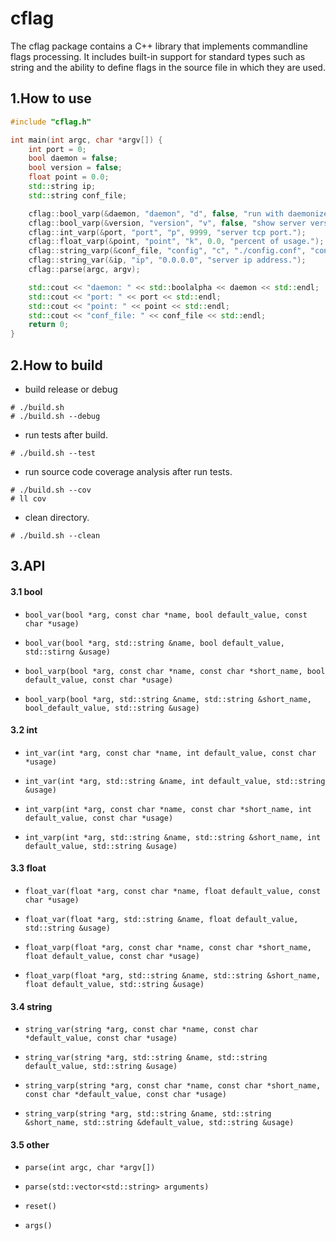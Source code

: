 # cflag
The cflag package contains a C++ library that implements commandline flags processing. It includes built-in support for standard types such as string and the ability to define flags in the source file in which they are used.

## 1.How to use

```c++
#include "cflag.h"

int main(int argc, char *argv[]) {
    int port = 0;
    bool daemon = false;
    bool version = false;
    float point = 0.0;
    std::string ip;
    std::string conf_file;

    cflag::bool_varp(&daemon, "daemon", "d", false, "run with daemonize.");
    cflag::bool_varp(&version, "version", "v", false, "show server version.");
    cflag::int_varp(&port, "port", "p", 9999, "server tcp port.");
    cflag::float_varp(&point, "point", "k", 0.0, "percent of usage.");
    cflag::string_varp(&conf_file, "config", "c", "./config.conf", "config file of example.");
    cflag::string_var(&ip, "ip", "0.0.0.0", "server ip address.");
    cflag::parse(argc, argv);

    std::cout << "daemon: " << std::boolalpha << daemon << std::endl;
    std::cout << "port: " << port << std::endl;
    std::cout << "point: " << point << std::endl;
    std::cout << "conf_file: " << conf_file << std::endl;
    return 0;
}
```

## 2.How to build
- build release or debug
```
# ./build.sh
# ./build.sh --debug
```

- run tests after build.
```
# ./build.sh --test
```

- run source code coverage analysis after run tests.
```
# ./build.sh --cov
# ll cov
```

- clean directory.
```
# ./build.sh --clean
```

## 3.API
#### 3.1 bool
- `bool_var(bool *arg, const char *name, bool default_value, const char *usage)`

- `bool_var(bool *arg, std::string &name, bool default_value, std::stirng &usage)`

- `bool_varp(bool *arg, const char *name, const char *short_name, bool default_value, const char *usage)`

- `bool_varp(bool *arg, std::string &name, std::string &short_name, bool_default_value, std::string &usage)`

#### 3.2 int
- `int_var(int *arg, const char *name, int default_value, const char *usage)`

- `int_var(int *arg, std::string &name, int default_value, std::string &usage)`

- `int_varp(int *arg, const char *name, const char *short_name, int default_value, const char *usage)`

- `int_varp(int *arg, std::string &name, std::string &short_name, int default_value, std::string &usage)`

#### 3.3 float
- `float_var(float *arg, const char *name, float default_value, const char *usage)`

- `float_var(float *arg, std::string &name, float default_value, std::string &usage)`

- `float_varp(float *arg, const char *name, const char *short_name, float default_value, const char *usage)`

- `float_varp(float *arg, std::string &name, std::string &short_name, float default_value, std::string &usage)`

#### 3.4 string
- `string_var(string *arg, const char *name, const char *default_value, const char *usage)`

- `string_var(string *arg, std::string &name, std::string default_value, std::string &usage)`

- `string_varp(string *arg, const char *name, const char *short_name, const char *default_value, const char *usage)`

- `string_varp(string *arg, std::string &name, std::string &short_name, std::string &default_value, std::string &usage)`

#### 3.5 other
- `parse(int argc, char *argv[])`

- `parse(std::vector<std::string> arguments)`

- `reset()`

- `args()`
